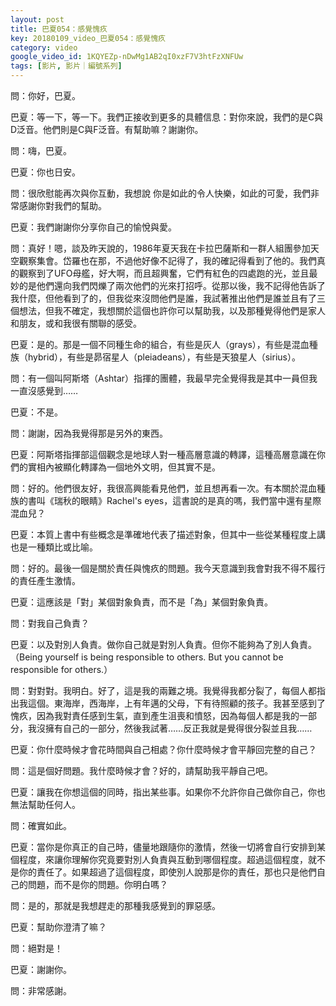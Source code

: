 ```yaml
---
layout: post
title: 巴夏054：感覺愧疚
key: 20180109_video_巴夏054：感覺愧疚
category: video
google_video_id: 1KQYEZp-nDwMg1AB2qI0xzF7V3htFzXNFUw
tags: [影片, 影片｜編號系列]
---
```



問：你好，巴夏。

巴夏：等一下，等一下。我們正接收到更多的具體信息：對你來說，我們的是C與D泛音。他們則是C與F泛音。有幫助嘛？謝謝你。

問：嗨，巴夏。

巴夏：你也日安。

問：很欣慰能再次與你互動，我想說 你是如此的令人快樂，如此的可愛，我們非常感謝你對我們的幫助。

巴夏：我們謝謝你分享你自己的愉悅與愛。

問：真好！嗯，談及昨天說的，1986年夏天我在卡拉巴薩斯和一群人組團參加天空觀察集會。岱羅也在那，不過他好像不記得了，我的確記得看到了他的。我們真的觀察到了UFO母艦，好大啊，而且超興奮，它們有紅色的四處跑的光，並且最妙的是他們還向我們閃爍了兩次他們的光來打招呼。從那以後，我不記得他告訴了我什麼，但他看到了的，但我從來沒問他們是誰，我試著推出他們是誰並且有了三個想法，但我不確定，我想關於這個也許你可以幫助我，以及那種覺得他們是家人和朋友，或和我很有關聯的感受。

巴夏：是的。那是一個不同種生命的組合，有些是灰人（grays），有些是混血種族（hybrid），有些是昴宿星人（pleiadeans），有些是天狼星人（sirius）。

問：有一個叫阿斯塔（Ashtar）指揮的團體，我最早完全覺得我是其中一員但我一直沒感覺到……

巴夏：不是。

問：謝謝，因為我覺得那是另外的東西。

巴夏：阿斯塔指揮部這個觀念是地球人對一種高層意識的轉譯，這種高層意識在你們的實相內被顯化轉譯為一個地外文明，但其實不是。

問：好的。他們很友好，我很高興能看見他們，並且想再看一次。有本關於混血種族的書叫《瑞秋的眼睛》Rachel's eyes，這書說的是真的嗎，我們當中還有星際混血兒？

巴夏：本質上書中有些概念是準確地代表了描述對象，但其中一些從某種程度上講也是一種類比或比喻。

問：好的。最後一個是關於責任與愧疚的問題。我今天意識到我會對我不得不履行的責任產生激情。

巴夏：這應該是「對」某個對象負責，而不是「為」某個對象負責。

問：對我自己負責？

巴夏：以及對別人負責。做你自己就是對別人負責。但你不能夠為了別人負責。
（Being yourself is being responsible to others. But you cannot be responsible for others.）

問：對對對。我明白。好了，這是我的兩難之境。我覺得我都分裂了，每個人都指出我這個。東海岸，西海岸，上有年邁的父母，下有待照顧的孩子。我甚至感到了愧疚，因為我對責任感到生氣，直到產生沮喪和憤怒，因為每個人都是我的一部分，我沒擁有自己的一部分，然後我試著……反正我就是覺得很分裂並且我……

巴夏：你什麼時候才會花時間與自己相處？你什麼時候才會平靜回完整的自己？

問：這是個好問題。我什麼時候才會？好的，請幫助我平靜自己吧。

巴夏：讓我在你想這個的同時，指出某些事。如果你不允許你自己做你自己，你也無法幫助任何人。

問：確實如此。

巴夏：當你是你真正的自己時，儘量地跟隨你的激情，然後一切將會自行安排到某個程度，來讓你理解你究竟要對別人負責與互動到哪個程度。超過這個程度，就不是你的責任了。如果超過了這個程度，即使別人說那是你的責任，那也只是他們自己的問題，而不是你的問題。你明白嗎？

問：是的，那就是我想趕走的那種我感覺到的罪惡感。

巴夏：幫助你澄清了嘛？

問：絕對是！

巴夏：謝謝你。

問：非常感謝。
